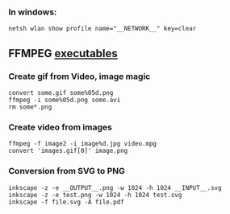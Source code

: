 ### In windows:

    netsh wlan show profile name="__NETWORK__" key=clear

## FFMPEG [executables](http://ffmpeg.zeranoe.com/builds/)

### Create gif from Video, image magic

    convert some.gif some%05d.png
    ffmpeg -i some%05d.png some.avi
    rm some*.png

### Create video from images

    ffmpeg -f image2 -i image%d.jpg video.mpg
    convert 'images.gif[0]' image.png

### Conversion from SVG to PNG

    inkscape -z -e __OUTPUT__.png -w 1024 -h 1024 __INPUT__.svg
    inkscape -z -e test.png -w 1024 -h 1024 test.svg
    inkscape -f file.svg -A file.pdf

